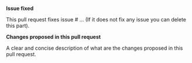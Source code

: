 **Issue fixed**

This pull request fixes issue # ...
(If it does not fix any issue you can delete this part).

**Changes proposed in this pull request**

A clear and concise description of what are the changes proposed in this pull request.

